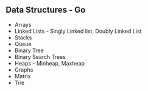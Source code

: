 ## Data Structures - Go


- Arrays
- Linked Lists - Singly Linked list, Doubly Linked List
- Stacks
- Queue
- Binary Tree
- Binary Search Trees
- Heaps - Minheap, Maxheap
- Graphs
- Matrix
- Trie
